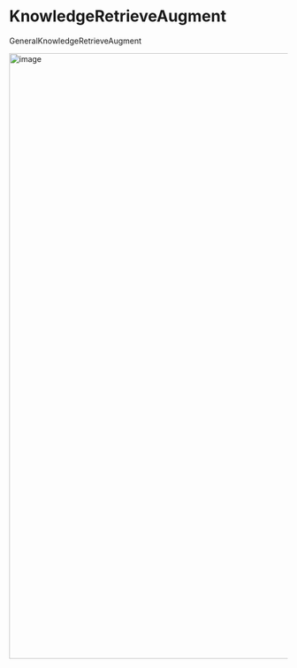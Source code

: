 # KnowledgeRetrieveAugment
GeneralKnowledgeRetrieveAugment


<img width="1095" alt="image" src="https://github.com/githubzuoyi/KnowledgeRetrieveAugment/assets/22168174/24934567-9615-400d-9b69-b21421192368">
